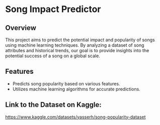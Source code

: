 # Song Impact Predictor

## Overview

This project aims to predict the potential impact and popularity of songs using machine learning techniques. By analyzing a dataset of song attributes and historical trends, our goal is to provide insights into the potential success of a song on a global scale.

## Features

- Predicts song popularity based on various features.
- Utilizes machine learning algorithms for accurate predictions.

## Link to the Dataset on Kaggle: 
https://www.kaggle.com/datasets/yasserh/song-popularity-dataset